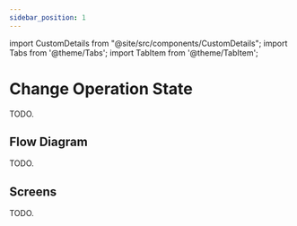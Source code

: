 ```yaml
---
sidebar_position: 1
---
```


import CustomDetails from "@site/src/components/CustomDetails";
import Tabs from '@theme/Tabs';
import TabItem from '@theme/TabItem';

# Change Operation State

TODO.

## Flow Diagram

TODO.

## Screens

TODO.